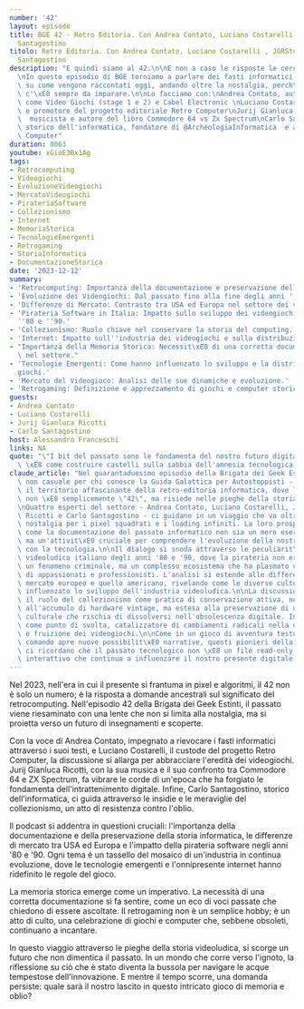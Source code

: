 ```yaml
---
number: '42'
layout: episode
title: BGE 42 - Retro Editoria. Con Andrea Contato, Luciano Costarelli , JGRStudios,  Carlo
  Santagostino
titolo: Retro Editoria. Con Andrea Contato, Luciano Costarelli , JGRStudios,  Carlo
  Santagostino
description: "E quindi siamo al 42.\n\nE non a caso le risposte le cerchiamo nel passato\n\
  \nIn questo episodio di BGE torniamo a parlare dei fasti informatici di ieri, concentrandoci\
  \ su come vengono raccontati oggi, andando oltre la nostalgia, perch\xE9 dalla storia\
  \ c'\xE8 sempre da imparare.\n\nLo facciamo con:\nAndrea Contato, autore di libri\
  \ come Video Giochi (stage 1 e 2) e Cabel Electronic \nLuciano Costarelli ideatore\
  \ e promotore del progetto editoriale Retro Computer\nJurij Gianluca Ricotti, @JGRStudios\
  \  musicista e autore del libro Commodore 64 vs Zx Spectrum\nCarlo Santagostino,\
  \ storico dell'informatica, fondatore di @ArcheologiaInformatica  e autore di Retro\
  \ Computer"
duration: 8063
youtube: xGioE3Bx1Ag
tags:
- Retrocomputing
- Videogiochi
- EvoluzioneVideogiochi
- MercatoVideogiochi
- PirateriaSoftware
- Collezionismo
- Internet
- MemoriaStorica
- TecnologieEmergenti
- Retrogaming
- StoriaInformatica
- DocumentazioneStorica
date: '2023-12-12'
summary:
- 'Retrocomputing: Importanza della documentazione e preservazione della storia dell''informatica.'
- 'Evoluzione dei Videogiochi: Dal passato fino alla fine degli anni ''90.'
- 'Differenze di Mercato: Contrasto tra USA ed Europa nel settore dei videogiochi.'
- 'Pirateria Software in Italia: Impatto sullo sviluppo dei videogiochi negli anni
  ''80 e ''90.'
- 'Collezionismo: Ruolo chiave nel conservare la storia del computing.'
- 'Internet: Impatto sull''industria dei videogiochi e sulla distribuzione.'
- "Importanza della Memoria Storica: Necessit\xE0 di una corretta documentazione storica\
  \ nel settore."
- 'Tecnologie Emergenti: Come hanno influenzato lo sviluppo e la distribuzione dei
  giochi.'
- 'Mercato del Videogioco: Analisi delle sue dinamiche e evoluzione.'
- 'Retrogaming: Definizione e apprezzamento di giochi e computer storici.'
guests:
- Andrea Contato
- Luciano Costarelli
- Jurij Gianluca Ricotti
- Carlo Santagostino
host: Alessandro Franceschi
links: NA
quote: "\"I bit del passato sono le fondamenta del nostro futuro digitale, ignorarli\
  \ \xE8 come costruire castelli sulla sabbia dell'amnesia tecnologica.\"\n"
claude_article: "Nel quarantaduesimo episodio della Brigata dei Geek Estinti - numero\
  \ non casuale per chi conosce la Guida Galattica per Autostoppisti - si esplora\
  \ il territorio affascinante della retro-editoria informatica, dove la risposta\
  \ non \xE8 semplicemente \"42\", ma risiede nelle pieghe della storia tecnologica.\n\
  \nQuattro esperti del settore - Andrea Contato, Luciano Costarelli, Jurij Gianluca\
  \ Ricotti e Carlo Santagostino - ci guidano in un viaggio che va oltre la semplice\
  \ nostalgia per i pixel squadrati e i loading infiniti. La loro prospettiva illumina\
  \ come la documentazione del passato informatico non sia un mero esercizio di preservation,\
  \ ma un'attivit\xE0 cruciale per comprendere l'evoluzione della nostra relazione\
  \ con la tecnologia.\n\nIl dialogo si snoda attraverso le peculiarit\xE0 del mercato\
  \ videoludico italiano degli anni '80 e '90, dove la pirateria non era semplicemente\
  \ un fenomeno criminale, ma un complesso ecosistema che ha plasmato un'intera generazione\
  \ di appassionati e professionisti. L'analisi si estende alle differenze tra il\
  \ mercato europeo e quello americano, rivelando come le diverse culture abbiano\
  \ influenzato lo sviluppo dell'industria videoludica.\n\nLa discussione tocca anche\
  \ il ruolo del collezionismo come pratica di conservazione attiva, non limitata\
  \ all'accumulo di hardware vintage, ma estesa alla preservazione di un patrimonio\
  \ culturale che rischia di dissolversi nell'obsolescenza digitale. Internet emerge\
  \ come punto di svolta, catalizzatore di cambiamenti radicali nella distribuzione\
  \ e fruizione dei videogiochi.\n\nCome in un gioco di avventura testuale, dove ogni\
  \ comando apre nuove possibilit\xE0 narrative, questi pionieri della retro-editoria\
  \ ci ricordano che il passato tecnologico non \xE8 un file read-only, ma un documento\
  \ interattivo che continua a influenzare il nostro presente digitale.\n"
---
```

Nel 2023, nell'era in cui il presente si frantuma in pixel e algoritmi, il 42 non è solo un numero; è la risposta a domande ancestrali sul significato del retrocomputing. Nell'episodio 42 della Brigata dei Geek Estinti, il passato viene riesaminato con una lente che non si limita alla nostalgia, ma si proietta verso un futuro di insegnamenti e scoperte.

Con la voce di Andrea Contato, impegnato a rievocare i fasti informatici attraverso i suoi testi, e Luciano Costarelli, il custode del progetto Retro Computer, la discussione si allarga per abbracciare l'eredità dei videogiochi. Jurij Gianluca Ricotti, con la sua musica e il suo confronto tra Commodore 64 e ZX Spectrum, fa vibrare le corde di un'epoca che ha forgiato le fondamenta dell'intrattenimento digitale. Infine, Carlo Santagostino, storico dell'informatica, ci guida attraverso le insidie e le meraviglie del collezionismo, un atto di resistenza contro l'oblio.

Il podcast si addentra in questioni cruciali: l'importanza della documentazione e della preservazione della storia informatica, le differenze di mercato tra USA ed Europa e l'impatto della pirateria software negli anni '80 e '90. Ogni tema è un tassello del mosaico di un'industria in continua evoluzione, dove le tecnologie emergenti e l'onnipresente internet hanno ridefinito le regole del gioco.

La memoria storica emerge come un imperativo. La necessità di una corretta documentazione si fa sentire, come un eco di voci passate che chiedono di essere ascoltate. Il retrogaming non è un semplice hobby; è un atto di culto, una celebrazione di giochi e computer che, sebbene obsoleti, continuano a incantare.

In questo viaggio attraverso le pieghe della storia videoludica, si scorge un futuro che non dimentica il passato. In un mondo che corre verso l'ignoto, la riflessione su ciò che è stato diventa la bussola per navigare le acque tempestose dell'innovazione. E mentre il tempo scorre, una domanda persiste: quale sarà il nostro lascito in questo intricato gioco di memoria e oblio?
